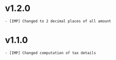# v1.2.0

    - [IMP] Changed to 2 decimal places of all amount

# v1.1.0

    - [IMP] Changed computation of tax details
